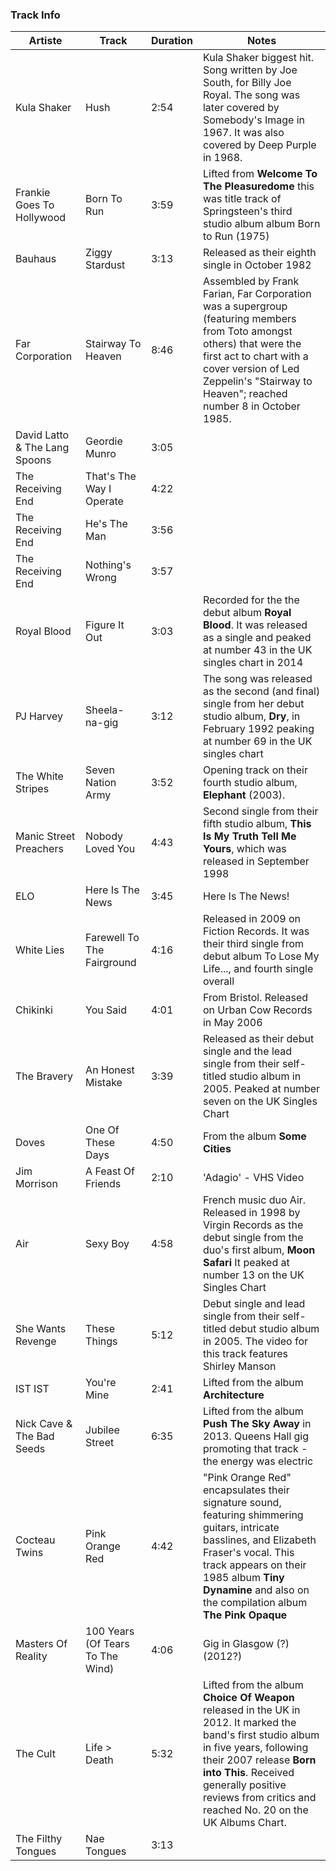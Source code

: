 ### Track Info

| Artiste                       | Track                            | Duration | Notes                                                                                                                                                                                                                                                                      |
|-------------------------------|----------------------------------|----------|----------------------------------------------------------------------------------------------------------------------------------------------------------------------------------------------------------------------------------------------------------------------------|
| Kula Shaker                   | Hush                             | 2:54     | Kula Shaker biggest hit.  Song written by Joe South, for Billy Joe Royal. The song was later covered by Somebody's Image in 1967. It was also covered by Deep Purple in 1968.                                                                                              |
| Frankie Goes To Hollywood     | Born To Run                      | 3:59     | Lifted from **Welcome To The Pleasuredome** this was title track of Springsteen's third studio album album Born to Run (1975)                                                                                                                                              |
| Bauhaus                       | Ziggy Stardust                   | 3:13     | Released as their eighth single in October 1982                                                                                                                                                                                                                            |
| Far Corporation               | Stairway To Heaven               | 8:46     | Assembled by Frank Farian, Far Corporation was a supergroup (featuring members from Toto amongst others) that were the first act to chart with a cover version of Led Zeppelin's "Stairway to Heaven"; reached number 8 in October 1985.                                   |
| David Latto & The Lang Spoons | Geordie Munro                    | 3:05     |                                                                                                                                                                                                                                                                            |
| The Receiving End             | That's The Way I Operate         | 4:22     |                                                                                                                                                                                                                                                                            |
| The Receiving End             | He's The Man                     | 3:56     |                                                                                                                                                                                                                                                                            |
| The Receiving End             | Nothing's Wrong                  | 3:57     |                                                                                                                                                                                                                                                                            |
| Royal Blood                   | Figure It Out                    | 3:03     | Recorded for the the debut album **Royal Blood**. It was released as a single and peaked at number 43 in the UK singles chart in 2014                                                                                                                                      |  
| PJ Harvey                     | Sheela-na-gig                    | 3:12     | The song was released as the second (and final) single from her debut studio album, **Dry**, in February 1992 peaking at number 69 in the UK singles chart                                                                                                                 |  
| The White Stripes             | Seven Nation Army                | 3:52     | Opening track on their fourth studio album, **Elephant** (2003).                                                                                                                                                                                                           |  
| Manic Street Preachers        | Nobody Loved You                 | 4:43     | Second single from their fifth studio album, **This Is My Truth Tell Me Yours**, which was released in September 1998                                                                                                                                                      |  
| ELO                           | Here Is The News                 | 3:45     | Here Is The News!                                                                                                                                                                                                                                                          |             
| White Lies                    | Farewell To The Fairground       | 4:16     | Released in 2009 on Fiction Records. It was their third single from debut album To Lose My Life..., and fourth single overall                                                                                                                                              |
| Chikinki                      | You Said                         | 4:01     | From Bristol. Released on Urban Cow Records in May 2006                                                                                                                                                                                                                    |
| The Bravery                   | An Honest Mistake                | 3:39     | Released as their debut single and the lead single from their self-titled studio album in 2005. Peaked at number seven on the UK Singles Chart                                                                                                                             |
| Doves                         | One Of These Days                | 4:50     | From the album **Some Cities**                                                                                                                                                                                                                                             |
| Jim Morrison                  | A Feast Of Friends               | 2:10     | 'Adagio' - VHS Video                                                                                                                                                                                                                                                       |
| Air                           | Sexy Boy                         | 4:58     | French music duo Air. Released in 1998 by Virgin Records as the debut single from the duo's first album, **Moon Safari** It peaked at number 13 on the UK Singles Chart                                                                                                    |
| She Wants Revenge             | These Things                     | 5:12     | Debut single and lead single from their self-titled debut studio album in 2005. The video for this track features Shirley Manson                                                                                                                                           |
| IST IST                       | You're Mine                      | 2:41     | Lifted from the album **Architecture**                                                                                                                                                                                                                                     |
| Nick Cave & The Bad Seeds     | Jubilee Street                   | 6:35     | Lifted from the album **Push The Sky Away** in 2013. Queens Hall gig promoting that track - the energy was electric                                                                                                                                                        |
| Cocteau Twins                 | Pink Orange Red                  | 4:42     | "Pink Orange Red" encapsulates their signature sound, featuring shimmering guitars, intricate basslines, and Elizabeth Fraser's vocal. This track appears on their 1985 album **Tiny Dynamine** and also on the compilation album **The Pink Opaque**                      |
| Masters Of Reality            | 100 Years (Of Tears To The Wind) | 4:06     | Gig in Glasgow (?) (2012?)                                                                                                                                                                                                                                                 |
| The Cult                      | Life > Death                     | 5:32     | Lifted from the album **Choice Of Weapon** released in the UK in 2012. It marked the band's first studio album in five years, following their 2007 release **Born into This**. Received generally positive reviews from critics and reached No. 20 on the UK Albums Chart. |
| The Filthy Tongues            | Nae Tongues                      | 3:13     |                                                                                                                                                                                                                                                                            |
